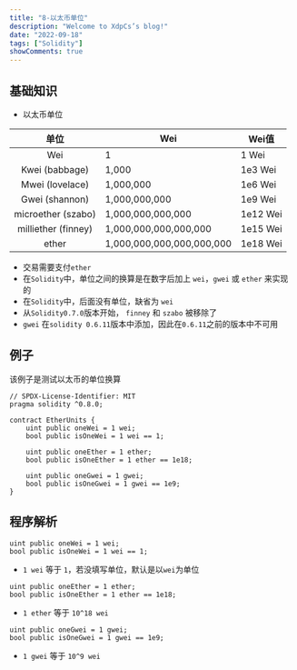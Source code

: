 ```yaml
---
title: "8-以太币单位"
description: "Welcome to XdpCs’s blog!"
date: "2022-09-18"
tags: ["Solidity"]
showComments: true
---
```


## 基础知识

* 以太币单位

|         单位          | Wei                       | Wei值     |
|:-------------------:|---------------------------|----------|
|         Wei         | 1                         | 1 Wei    |
|   Kwei (babbage)    | 1,000                     | 1e3 Wei  |
|   Mwei (lovelace)   | 1,000,000                 | 1e6 Wei  |
|   Gwei (shannon)    | 1,000,000,000             | 1e9 Wei  |   
| microether (szabo)  | 1,000,000,000,000         | 1e12 Wei |
| milliether (finney) | 1,000,000,000,000,000     | 1e15 Wei |
|        ether        | 1,000,000,000,000,000,000 | 1e18 Wei |

* 交易需要支付`ether`
* 在`Solidity`中，单位之间的换算是在数字后加上 `wei`，`gwei` 或 `ether` 来实现的
* 在`Solidity`中，后面没有单位，缺省为 `wei`
* 从`Solidity0.7.0`版本开始， `finney` 和 `szabo` 被移除了
* `gwei` 在`solidity 0.6.11`版本中添加，因此在`0.6.11`之前的版本中不可用

## 例子

该例子是测试以太币的单位换算

```solidity
// SPDX-License-Identifier: MIT
pragma solidity ^0.8.0;

contract EtherUnits {
    uint public oneWei = 1 wei;
    bool public isOneWei = 1 wei == 1;

    uint public oneEther = 1 ether;
    bool public isOneEther = 1 ether == 1e18;

    uint public oneGwei = 1 gwei;
    bool public isOneGwei = 1 gwei == 1e9;
}

```

## 程序解析

```solidity
uint public oneWei = 1 wei;
bool public isOneWei = 1 wei == 1;
```

* `1 wei` 等于 `1`，若没填写单位，默认是以`wei`为单位

```solidity
uint public oneEther = 1 ether;
bool public isOneEther = 1 ether == 1e18;
```

* `1 ether` 等于 `10^18 wei`

```solidity
uint public oneGwei = 1 gwei;
bool public isOneGwei = 1 gwei == 1e9;
```

* `1 gwei` 等于 `10^9 wei`

